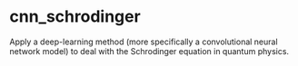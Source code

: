 # cnn_schrodinger
Apply a deep-learning method (more specifically a convolutional neural network model) to deal with the Schrodinger equation in quantum physics.
